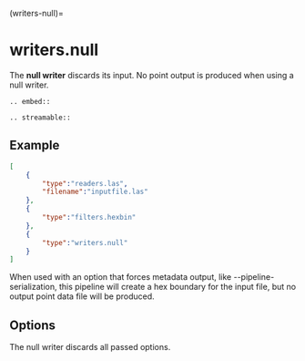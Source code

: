 (writers-null)=

# writers.null

The **null writer** discards its input.  No point output is produced when using
a null writer.

```{eval-rst}
.. embed::
```

```{eval-rst}
.. streamable::
```

## Example

```json
[
    {
        "type":"readers.las",
        "filename":"inputfile.las"
    },
    {
        "type":"filters.hexbin"
    },
    {
        "type":"writers.null"
    }
]
```

When used with an option that forces metadata output, like
--pipeline-serialization, this pipeline will create a hex boundary for
the input file, but no output point data file will be produced.

## Options

The null writer discards all passed options.
